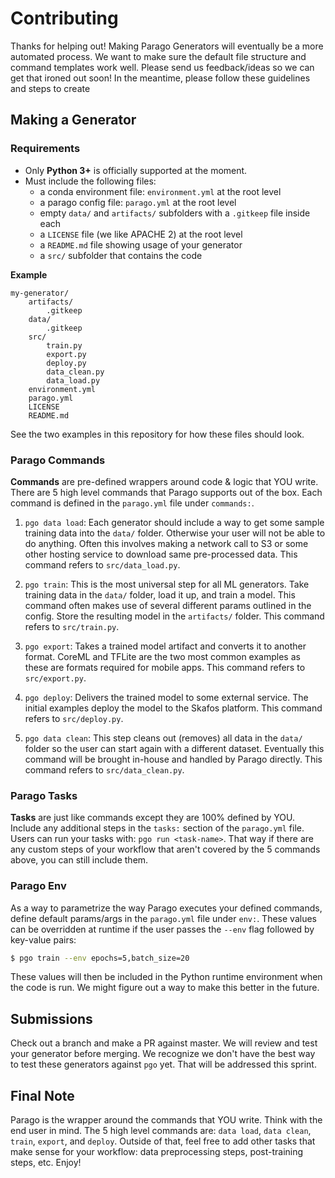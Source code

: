 # Contributing
Thanks for helping out! Making Parago Generators will eventually be a more automated process. We want to make sure the default file structure and command templates work well. Please send us feedback/ideas so we can get that ironed out soon! In the meantime, please follow these guidelines and steps to create

## Making a Generator
### Requirements
- Only **Python 3+** is officially supported at the moment.
- Must include the following files:
    - a conda environment file: `environment.yml` at the root level
    - a parago config file: `parago.yml` at the root level
    - empty `data/` and `artifacts/` subfolders with a `.gitkeep` file inside each
    - a `LICENSE` file (we like APACHE 2) at the root level
    - a `README.md` file showing usage of your generator
    - a `src/` subfolder that contains the code

**Example**
```
my-generator/
    artifacts/
        .gitkeep
    data/
        .gitkeep
    src/
        train.py
        export.py
        deploy.py
        data_clean.py
        data_load.py
    environment.yml
    parago.yml
    LICENSE
    README.md
```
See the two examples in this repository for how these files should look.

### Parago Commands
**Commands** are pre-defined wrappers around code & logic that YOU write. There are 5 high level commands that Parago supports out of the box. Each command is defined in the `parago.yml` file under `commands:`.

1. `pgo data load`: Each generator should include a way to get some sample training data into the `data/` folder. Otherwise your user will not be able to do anything. Often this involves making a network call to S3 or some other hosting service to download same pre-processed data. This command refers to `src/data_load.py`.

2. `pgo train`: This is the most universal step for all ML generators. Take training data in the `data/` folder, load it up, and train a model. This command often makes use of several different params outlined in the config. Store the resulting model in the `artifacts/` folder. This command refers to `src/train.py`.

3. `pgo export`: Takes a trained model artifact and converts it to another format. CoreML and TFLite are the two most common examples as these are formats required for mobile apps. This command refers to `src/export.py`.

4. `pgo deploy`: Delivers the trained model to some external service. The initial examples deploy the model to the Skafos platform. This command refers to `src/deploy.py`.

5. `pgo data clean`: This step cleans out (removes) all data in the `data/` folder so the user can start again with a different dataset. Eventually this command will be brought in-house and handled by Parago directly. This command refers to `src/data_clean.py`.


### Parago Tasks
**Tasks** are just like commands except they are 100% defined by YOU. Include any additional steps in the `tasks:` section of the `parago.yml` file. Users can run your tasks with: `pgo run <task-name>`. That way if there are any custom steps of your workflow that aren't covered by the 5 commands above, you can still include them.


### Parago Env
As a way to parametrize the way Parago executes your defined commands, define default params/args in the `parago.yml` file under `env:`. These values can be overridden at runtime if the user passes the `--env` flag followed by key-value pairs:
```bash
$ pgo train --env epochs=5,batch_size=20
```

These values will then be included in the Python runtime environment when the code is run. We might figure out a way to make this better in the future.


## Submissions
Check out a branch and make a PR against master. We will review and test your generator before merging. We recognize we don't have the best way to test these generators against `pgo` yet. That will be addressed this sprint.


## Final Note
Parago is the wrapper around the commands that YOU write. Think with the end user in mind. The 5 high level commands are: `data load`, `data clean`, `train`, `export`,
and `deploy`. Outside of that, feel free to add other tasks that make sense for your workflow: data preprocessing steps, post-training steps, etc. Enjoy!
